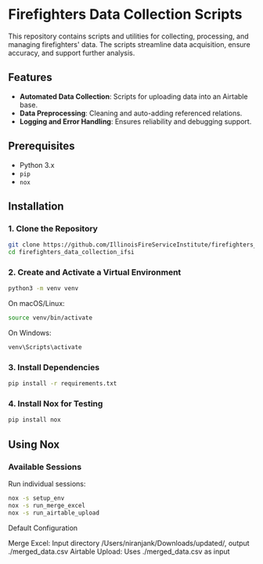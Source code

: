 # Firefighters Data Collection Scripts

This repository contains scripts and utilities for collecting, processing, and managing firefighters' data. The scripts streamline data acquisition, ensure accuracy, and support further analysis.

## Features
- **Automated Data Collection**: Scripts for uploading data into an Airtable base.
- **Data Preprocessing**: Cleaning and auto-adding referenced relations.
- **Logging and Error Handling**: Ensures reliability and debugging support.

## Prerequisites
- Python 3.x
- `pip`
- `nox`

## Installation

### 1. Clone the Repository
```bash
git clone https://github.com/IllinoisFireServiceInstitute/firefighters_data_collection_ifsi.git
cd firefighters_data_collection_ifsi
```

### 2. Create and Activate a Virtual Environment

```bash
python3 -m venv venv
```

On macOS/Linux:

```bash
source venv/bin/activate
```

On Windows:

```bash
venv\Scripts\activate
```

### 3. Install Dependencies

```bash
pip install -r requirements.txt
```
### 4. Install Nox for Testing

```bash
pip install nox
```

## Using Nox

### Available Sessions
Run individual sessions:
```bash
nox -s setup_env
nox -s run_merge_excel
nox -s run_airtable_upload
```

Default Configuration

Merge Excel: Input directory /Users/niranjank/Downloads/updated/, output ./merged_data.csv
Airtable Upload: Uses ./merged_data.csv as input
